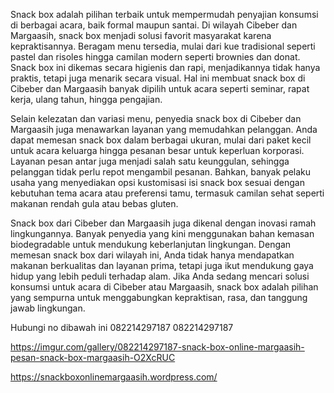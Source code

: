 Snack box adalah pilihan terbaik untuk mempermudah penyajian konsumsi di berbagai acara, baik formal maupun santai. Di wilayah Cibeber dan Margaasih, snack box menjadi solusi favorit masyarakat karena kepraktisannya. Beragam menu tersedia, mulai dari kue tradisional seperti pastel dan risoles hingga camilan modern seperti brownies dan donat. Snack box ini dikemas secara higienis dan rapi, menjadikannya tidak hanya praktis, tetapi juga menarik secara visual. Hal ini membuat snack box di Cibeber dan Margaasih banyak dipilih untuk acara seperti seminar, rapat kerja, ulang tahun, hingga pengajian.

Selain kelezatan dan variasi menu, penyedia snack box di Cibeber dan Margaasih juga menawarkan layanan yang memudahkan pelanggan. Anda dapat memesan snack box dalam berbagai ukuran, mulai dari paket kecil untuk acara keluarga hingga pesanan besar untuk keperluan korporasi. Layanan pesan antar juga menjadi salah satu keunggulan, sehingga pelanggan tidak perlu repot mengambil pesanan. Bahkan, banyak pelaku usaha yang menyediakan opsi kustomisasi isi snack box sesuai dengan kebutuhan tema acara atau preferensi tamu, termasuk camilan sehat seperti makanan rendah gula atau bebas gluten.

Snack box dari Cibeber dan Margaasih juga dikenal dengan inovasi ramah lingkungannya. Banyak penyedia yang kini menggunakan bahan kemasan biodegradable untuk mendukung keberlanjutan lingkungan. Dengan memesan snack box dari wilayah ini, Anda tidak hanya mendapatkan makanan berkualitas dan layanan prima, tetapi juga ikut mendukung gaya hidup yang lebih peduli terhadap alam. Jika Anda sedang mencari solusi konsumsi untuk acara di Cibeber atau Margaasih, snack box adalah pilihan yang sempurna untuk menggabungkan kepraktisan, rasa, dan tanggung jawab lingkungan.

Hubungi no dibawah ini 
082214297187 
082214297187

https://imgur.com/gallery/082214297187-snack-box-online-margaasih-pesan-snack-box-margaasih-O2XcRUC

https://snackboxonlinemargaasih.wordpress.com/
